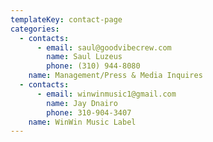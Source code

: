 ```yaml
---
templateKey: contact-page
categories:
  - contacts:
      - email: saul@goodvibecrew.com
        name: Saul Luzeus
        phone: (310) 944-8080
    name: Management/Press & Media Inquires
  - contacts:
      - email: winwinmusic1@gmail.com
        name: Jay Dnairo
        phone: 310-904-3407
    name: WinWin Music Label
---
```


